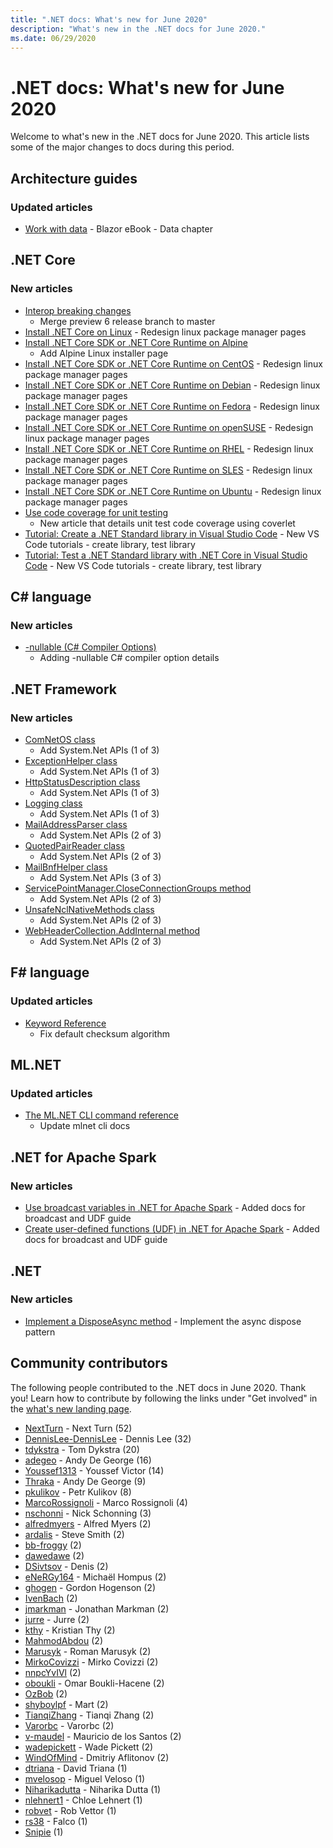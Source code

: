 ```yaml
---
title: ".NET docs: What's new for June 2020"
description: "What's new in the .NET docs for June 2020."
ms.date: 06/29/2020
---
```


# .NET docs: What's new for June 2020

Welcome to what's new in the .NET docs for June 2020. This article lists some of the major changes to docs during this period.

## Architecture guides

### Updated articles

- [Work with data](/dotnet/architecture/blazor-for-web-forms-developers/data) - Blazor eBook - Data chapter

## .NET Core

### New articles

- [Interop breaking changes](/dotnet/core/compatibility/interop)
  - Merge preview 6 release branch to master
- [Install .NET Core on Linux](/dotnet/core/install/linux) - Redesign linux package manager pages
- [Install .NET Core SDK or .NET Core Runtime on Alpine](/dotnet/core/install/linux-alpine)
  - Add Alpine Linux installer page
- [Install .NET Core SDK or .NET Core Runtime on CentOS](/dotnet/core/install/linux-centos) - Redesign linux package manager pages
- [Install .NET Core SDK or .NET Core Runtime on Debian](/dotnet/core/install/linux-debian) - Redesign linux package manager pages
- [Install .NET Core SDK or .NET Core Runtime on Fedora](/dotnet/core/install/linux-fedora) - Redesign linux package manager pages
- [Install .NET Core SDK or .NET Core Runtime on openSUSE](/dotnet/core/install/linux-opensuse) - Redesign linux package manager pages
- [Install .NET Core SDK or .NET Core Runtime on RHEL](/dotnet/core/install/linux-rhel) - Redesign linux package manager pages
- [Install .NET Core SDK or .NET Core Runtime on SLES](/dotnet/core/install/linux-sles) - Redesign linux package manager pages
- [Install .NET Core SDK or .NET Core Runtime on Ubuntu](/dotnet/core/install/linux-ubuntu) - Redesign linux package manager pages
- [Use code coverage for unit testing](/dotnet/core/testing/unit-testing-code-coverage)
  - New article that details unit test code coverage using coverlet
- [Tutorial: Create a .NET Standard library in Visual Studio Code](/dotnet/core/tutorials/library-with-visual-studio-code) - New VS Code tutorials - create library, test library
- [Tutorial: Test a .NET Standard library with .NET Core in Visual Studio Code](/dotnet/core/tutorials/testing-library-with-visual-studio-code) - New VS Code tutorials - create library, test library

## C# language

### New articles

- [-nullable (C# Compiler Options)](/dotnet/csharp/language-reference/compiler-options/nullable-compiler-option)
  - Adding -nullable C# compiler option details

## .NET Framework

### New articles

- [ComNetOS class](/dotnet/framework/additional-apis/system.net.comnetos)
  - Add System.Net APIs (1 of 3)
- [ExceptionHelper class](/dotnet/framework/additional-apis/system.net.exceptionhelper)
  - Add System.Net APIs (1 of 3)
- [HttpStatusDescription class](/dotnet/framework/additional-apis/system.net.httpstatusdescription)
  - Add System.Net APIs (1 of 3)
- [Logging class](/dotnet/framework/additional-apis/system.net.logging)
  - Add System.Net APIs (1 of 3)
- [MailAddressParser class](/dotnet/framework/additional-apis/system.net.mail.mailaddressparser)
  - Add System.Net APIs (2 of 3)
- [QuotedPairReader class](/dotnet/framework/additional-apis/system.net.mail.quotedpairreader)
  - Add System.Net APIs (2 of 3)
- [MailBnfHelper class](/dotnet/framework/additional-apis/system.net.mime.mailbnfhelper)
  - Add System.Net APIs (3 of 3)
- [ServicePointManager.CloseConnectionGroups method](/dotnet/framework/additional-apis/system.net.servicepointmanager.closeconnectiongroups)
  - Add System.Net APIs (2 of 3)
- [UnsafeNclNativeMethods class](/dotnet/framework/additional-apis/system.net.unsafenclnativemethods)
  - Add System.Net APIs (2 of 3)
- [WebHeaderCollection.AddInternal method](/dotnet/framework/additional-apis/system.net.webheadercollection.addinternal)
  - Add System.Net APIs (2 of 3)

## F# language

### Updated articles

- [Keyword Reference](/dotnet/fsharp/language-reference/keyword-reference)
  - Fix default checksum algorithm

## ML.NET

### Updated articles

- [The ML.NET CLI command reference](/dotnet/machine-learning/reference/ml-net-cli-reference)
  - Update mlnet cli docs

## .NET for Apache Spark

### New articles

- [Use broadcast variables in .NET for Apache Spark](/dotnet/spark/how-to-guides/broadcast-guide) - Added docs for broadcast and UDF guide
- [Create user-defined functions (UDF) in .NET for Apache Spark](/dotnet/spark/how-to-guides/udf-guide) - Added docs for broadcast and UDF guide

## .NET

### New articles

- [Implement a DisposeAsync method](/dotnet/standard/garbage-collection/implementing-disposeasync) - Implement the async dispose pattern

## Community contributors

The following people contributed to the .NET docs in June 2020. Thank you! Learn how to contribute by following the links under "Get involved" in the [what's new landing page](index.yml).

- [NextTurn](https://github.com/NextTurn) - Next Turn (52)
- [DennisLee-DennisLee](https://github.com/DennisLee-DennisLee) - Dennis Lee (32)
- [tdykstra](https://github.com/tdykstra) - Tom Dykstra (20)
- [adegeo](https://github.com/adegeo) - Andy De George (16)
- [Youssef1313](https://github.com/Youssef1313) - Youssef Victor (14)
- [Thraka](https://github.com/Thraka) - Andy De George (9)
- [pkulikov](https://github.com/pkulikov) - Petr Kulikov (8)
- [MarcoRossignoli](https://github.com/MarcoRossignoli) - Marco Rossignoli (4)
- [nschonni](https://github.com/nschonni) - Nick Schonning (3)
- [alfredmyers](https://github.com/alfredmyers) - Alfred Myers (2)
- [ardalis](https://github.com/ardalis) - Steve Smith (2)
- [bb-froggy](https://github.com/bb-froggy) (2)
- [dawedawe](https://github.com/dawedawe) (2)
- [DSivtsov](https://github.com/DSivtsov) - Denis (2)
- [eNeRGy164](https://github.com/eNeRGy164) - Michaël Hompus (2)
- [ghogen](https://github.com/ghogen) - Gordon Hogenson (2)
- [IvenBach](https://github.com/IvenBach) (2)
- [jmarkman](https://github.com/jmarkman) - Jonathan Markman (2)
- [jurre](https://github.com/jurre) - Jurre (2)
- [kthy](https://github.com/kthy) - Kristian Thy (2)
- [MahmodAbdou](https://github.com/MahmodAbdou) (2)
- [Marusyk](https://github.com/Marusyk) - Roman Marusyk (2)
- [MirkoCovizzi](https://github.com/MirkoCovizzi) - Mirko Covizzi (2)
- [nnpcYvIVl](https://github.com/nnpcYvIVl) (2)
- [oboukli](https://github.com/oboukli) - Omar Boukli-Hacene (2)
- [OzBob](https://github.com/OzBob) (2)
- [shyboylpf](https://github.com/shyboylpf) - Mart (2)
- [TianqiZhang](https://github.com/TianqiZhang) - Tianqi Zhang (2)
- [Varorbc](https://github.com/Varorbc) - Varorbc (2)
- [v-maudel](https://github.com/v-maudel) - Mauricio de los Santos (2)
- [wadepickett](https://github.com/wadepickett) - Wade Pickett (2)
- [WindOfMind](https://github.com/WindOfMind) - Dmitriy Aflitonov (2)
- [dtriana](https://github.com/dtriana) - David Triana (1)
- [mvelosop](https://github.com/mvelosop) - Miguel Veloso (1)
- [Niharikadutta](https://github.com/Niharikadutta) - Niharika Dutta (1)
- [nlehnert1](https://github.com/nlehnert1) - Chloe Lehnert (1)
- [robvet](https://github.com/robvet) - Rob Vettor (1)
- [rs38](https://github.com/rs38) - Falco (1)
- [Snipie](https://github.com/Snipie) (1)
